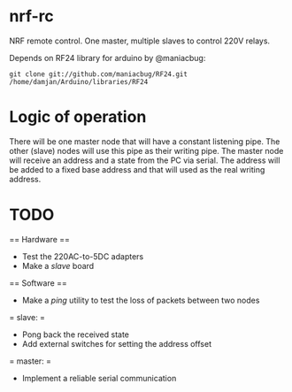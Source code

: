nrf-rc
======

NRF remote control. One master, multiple slaves to control 220V relays.

Depends on RF24 library for arduino by @maniacbug:

    git clone git://github.com/maniacbug/RF24.git /home/damjan/Arduino/libraries/RF24

Logic of operation
======

There will be one master node that will have a constant listening pipe. The other (slave) nodes will use this pipe as their writing pipe. The master node will receive an address and a state from the PC via serial. The address will be added to a fixed base address and that will used as the real writing address.

TODO
=====

== Hardware ==

* Test the 220AC-to-5DC adapters
* Make a *slave* board



== Software ==
* Make a *ping* utility to test the loss of packets between two nodes

= slave: =

* Pong back the received state
* Add external switches for setting the address offset

= master: =

* Implement a reliable serial communication
